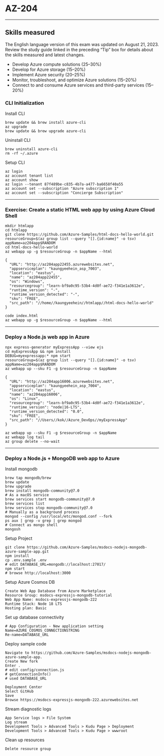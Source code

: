 # AZ-204
---

## Skills measured

The English language version of this exam was updated on August 21, 2023. Review the study guide linked in the preceding “Tip” box for details about the skills measured and latest changes.

* Develop Azure compute solutions (25–30%)
* Develop for Azure storage (15–20%)
* Implement Azure security (20–25%)
* Monitor, troubleshoot, and optimize Azure solutions (15–20%)
* Connect to and consume Azure services and third-party services (15–20%)

### CLI Initialization

Install CLI
```
brew update && brew install azure-cli
az upgrade
brew update && brew upgrade azure-cli
```

Uninstall CLI
```
brew uninstall azure-cli
rm -rf ~/.azure
```

Setup CLI
```
az login
az account tenant list
az account show
az login --tenant 87f489be-c835-4b7a-a477-ba6658f40a55
az account set --subscription "Azure subscription 1"
az account set --subscription "Concierge Subscription"
```
---

### Exercise: Create a static HTML web app by using Azure Cloud Shell

```
mkdir htmlapp
cd htmlapp
git clone https://github.com/Azure-Samples/html-docs-hello-world.git
resourceGroup=$(az group list --query "[].{id:name}" -o tsv)
appName=az204app$RANDOM
cd html-docs-hello-world
az webapp up -g $resourceGroup -n $appName --html

{
  "URL": "http://az204app22455.azurewebsites.net",
  "appserviceplan": "kaungyeehein_asp_7003",
  "location": "eastus",
  "name": "az204app22455",
  "os": "Windows",
  "resourcegroup": "learn-bf9a0c95-53b4-4d0f-ae72-f341e1a3612e",
  "runtime_version": "-",
  "runtime_version_detected": "-",
  "sku": "FREE",
  "src_path": "//home//kaungyeehein//htmlapp//html-docs-hello-world"
}

code index.html
az webapp up -g $resourceGroup -n $appName --html
```
---

### Deploy a Node.js web app in Azure

```
npx express-generator myExpressApp --view ejs
cd myExpressApp && npm install
DEBUG=myexpressapp:* npm start
resourceGroup=$(az group list --query "[].{id:name}" -o tsv)
appName=az204app$RANDOM
az webapp up --sku F1 -g $resourceGroup -n $appName

{
  "URL": "http://az204app16006.azurewebsites.net",
  "appserviceplan": "kaungyeehein_asp_7004",
  "location": "eastus",
  "name": "az204app16006",
  "os": "Linux",
  "resourcegroup": "learn-bf9a0c95-53b4-4d0f-ae72-f341e1a3612e",
  "runtime_version": "node|16-LTS",
  "runtime_version_detected": "0.0",
  "sku": "FREE",
  "src_path": "//Users//kok//Azure_DevOps//myExpressApp"
}

az webapp up --sku F1 -g $resourceGroup -n $appName
az webapp log tail
az group delete --no-wait
```
---

### Deploy a Node.js + MongoDB web app to Azure

Install mongodb
```
brew tap mongodb/brew
brew update
brew upgrade
brew install mongodb-community@7.0
# As a macOS service
brew services start mongodb-community@7.0
brew services list
brew services stop mongodb-community@7.0
# Manually as a background process
mongod --config /usr/local/etc/mongod.conf --fork
ps aux | grep -v grep | grep mongod
# Connect as mongo shell
mongosh
```
Setup Project
```
git clone https://github.com/Azure-Samples/msdocs-nodejs-mongodb-azure-sample-app.git
npm install
cp .env.sample .env
# edit DATABASE_URL=mongodb://localhost:27017/
npm start
# browse http://localhost:3000
```
Setup Azure Cosmos DB
```
Create Web App Database from Azure Marketplace
Resource Group: msdocs-expressjs-mongodb-tutorial
Web App Name: msdocs-expressjs-mongodb-222
Runtime Stack: Node 18 LTS
Hosting plan: Basic
```
Set up database connectivity
```
# App Configuration - New application setting
Name=AZURE_COSMOS_CONNECTIONSTRING
Re-name=DATABASE_URL
```
Deploy sample code
```
Navigate to https://github.com/Azure-Samples/msdocs-nodejs-mongodb-azure-sample-app.
Create New fork
Enter .
# edit config/connection.js
# getConnectionInfo()
# used DATABASE_URL

Deployment Center
Select GitHub
Save
Browse https://msdocs-expressjs-mongodb-222.azurewebsites.net
```
Stream diagnostic logs
```
App Service logs > File System
Log stream
Development Tools > Advanced Tools > Kudu Page > Deployment
Development Tools > Advanced Tools > Kudu Page > wwwroot
```
Clean up resources
```
Delete resource group
```
